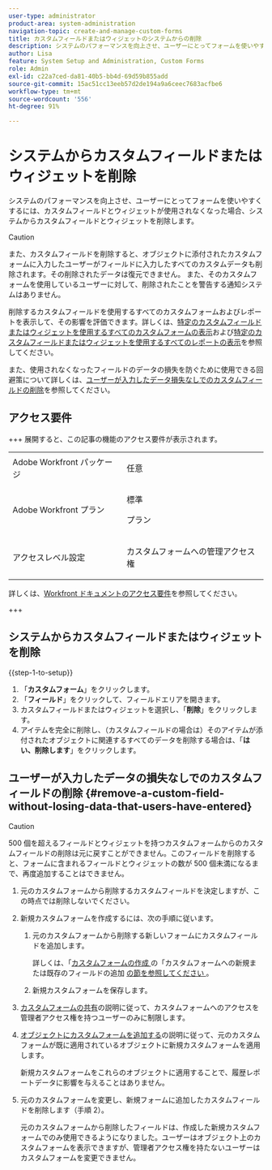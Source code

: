 ```yaml
---
user-type: administrator
product-area: system-administration
navigation-topic: create-and-manage-custom-forms
title: カスタムフィールドまたはウィジェットのシステムからの削除
description: システムのパフォーマンスを向上させ、ユーザーにとってフォームを使いやすくするには、カスタムフィールドとウィジェットが使用されなくなった場合、システムからカスタムフィールドとウィジェットを削除します。
author: Lisa
feature: System Setup and Administration, Custom Forms
role: Admin
exl-id: c22a7ced-da81-40b5-bb4d-69d59b855add
source-git-commit: 15ac51cc13eeb57d2de194a9a6ceec7683acfbe6
workflow-type: tm+mt
source-wordcount: '556'
ht-degree: 91%

---
```


# システムからカスタムフィールドまたはウィジェットを削除

システムのパフォーマンスを向上させ、ユーザーにとってフォームを使いやすくするには、カスタムフィールドとウィジェットが使用されなくなった場合、システムからカスタムフィールドとウィジェットを削除します。

>[!CAUTION]
>
>また、カスタムフィールドを削除すると、オブジェクトに添付されたカスタムフォームに入力したユーザーがフィールドに入力したすべてのカスタムデータも削除されます。その削除されたデータは復元できません。 また、そのカスタムフォームを使用しているユーザーに対して、削除されたことを警告する通知システムはありません。
>
>削除するカスタムフィールドを使用するすべてのカスタムフォームおよびレポートを表示して、その影響を評価できます。詳しくは、[特定のカスタムフィールドまたはウィジェットを使用するすべてのカスタムフォームの表示](../../../administration-and-setup/customize-workfront/create-manage-custom-forms/view-all-custom-forms-that-use-a-particular-custom-field.md)および[特定のカスタムフィールドまたはウィジェットを使用するすべてのレポートの表示](../../../administration-and-setup/customize-workfront/create-manage-custom-forms/view-all-reports-that-use-a-particular-custom-field.md)を参照してください。
>
>また、使用されなくなったフィールドのデータの損失を防ぐために使用できる回避策について詳しくは、[ユーザーが入力したデータ損失なしでのカスタムフィールドの削除](#remove-a-custom-field-without-losing-data-that-users-have-entered)を参照してください。

## アクセス要件

+++ 展開すると、この記事の機能のアクセス要件が表示されます。

<table style="table-layout:auto"> 
 <col> 
 <col> 
 <tbody> 
  <tr> 
   <td>Adobe Workfront パッケージ</td> 
   <td><p>任意</p></td> 
  </tr> 
  <tr> 
   <td>Adobe Workfront プラン</td> 
   <td><p>標準</p>
       <p>プラン</p></td>
  </tr> 
  <tr> 
   <td>アクセスレベル設定</td> 
   <td> <p>カスタムフォームへの管理アクセス権</p> </td> 
  </tr>  
 </tbody> 
</table>

詳しくは、[Workfront ドキュメントのアクセス要件](/help/quicksilver/administration-and-setup/add-users/access-levels-and-object-permissions/access-level-requirements-in-documentation.md)を参照してください。

+++

## システムからカスタムフィールドまたはウィジェットを削除

{{step-1-to-setup}}

1. 「**カスタムフォーム**」をクリックします。
1. 「**フィールド**」をクリックして、フィールドエリアを開きます。
1. カスタムフィールドまたはウィジェットを選択し、「**削除**」をクリックします。
1. アイテムを完全に削除し、（カスタムフィールドの場合は）そのアイテムが添付されたオブジェクトに関連するすべてのデータを削除する場合は、「**はい、削除します**」をクリックします。

## ユーザーが入力したデータの損失なしでのカスタムフィールドの削除 {#remove-a-custom-field-without-losing-data-that-users-have-entered}

>[!CAUTION]
>
>500 個を超えるフィールドとウィジェットを持つカスタムフォームからのカスタムフィールドの削除は元に戻すことができません。このフィールドを削除すると、フォームに含まれるフィールドとウィジェットの数が 500 個未満になるまで、再度追加することはできません。

1. 元のカスタムフォームから削除するカスタムフィールドを決定しますが、この時点では削除しないでください。
1. 新規カスタムフォームを作成するには、次の手順に従います。

   1. 元のカスタムフォームから削除する新しいフォームにカスタムフィールドを追加します。

      詳しくは、「[&#x200B; カスタムフォームの作成 &#x200B;](/help/quicksilver/administration-and-setup/customize-workfront/create-manage-custom-forms/form-designer/design-a-form/design-a-form.md#add-new-or-existing-fields-to-your-custom-form) の「カスタムフォームへの新規または既存のフィールドの追加 [&#x200B; の節を参照してください &#x200B;](/help/quicksilver/administration-and-setup/customize-workfront/create-manage-custom-forms/form-designer/design-a-form/design-a-form.md)。

   1. 新規カスタムフォームを保存します。

1. [カスタムフォームの共有](../../../administration-and-setup/customize-workfront/create-manage-custom-forms/share-access-to-a-custom-form.md)の説明に従って、カスタムフォームへのアクセスを管理者アクセス権を持つユーザーのみに制限します。
1. [オブジェクトにカスタムフォームを追加する](../../../workfront-basics/work-with-custom-forms/add-a-custom-form-to-an-object.md)の説明に従って、元のカスタムフォームが既に適用されているオブジェクトに新規カスタムフォームを適用します。

   新規カスタムフォームをこれらのオブジェクトに適用することで、履歴レポートデータに影響を与えることはありません。

1. 元のカスタムフォームを変更し、新規フォームに追加したカスタムフィールドを削除します（手順 2）。

   元のカスタムフォームから削除したフィールドは、作成した新規カスタムフォームでのみ使用できるようになりました。ユーザーはオブジェクト上のカスタムフォームを表示できますが、管理者アクセス権を持たないユーザーはカスタムフォームを変更できません。
